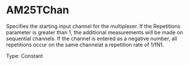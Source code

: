 # AM25TChan

Specifies the starting input channel for the multiplexer. If the Repetitions parameter is greater than 1, the additional measurements will be made on sequential channels. If the channel is entered as a negative number, all repetitions occur on the same channelat a repetition rate of 1/fN1.

Type: Constant
